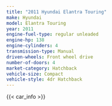 ```yaml
---
title: "2011 Hyundai Elantra Touring"
make: Hyundai
model: Elantra Touring
year: 2011
engine-fuel-type: regular unleaded
engine-hp: 138
engine-cylinders: 4
transmission-type: Manual
driven-wheels: Front wheel drive
number-of-doors: 4
market-category: Hatchback
vehicle-size: Compact
vehicle-style: 4dr Hatchback
---
```


{{< car_info >}}
